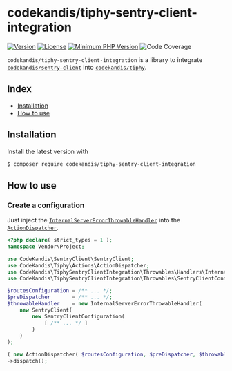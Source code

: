 # codekandis/tiphy-sentry-client-integration

[![Version][xtlink-version-badge]][srclink-changelog]
[![License][xtlink-license-badge]][srclink-license]
[![Minimum PHP Version][xtlink-php-version-badge]][xtlink-php-net]
![Code Coverage][xtlink-code-coverage-badge]

`codekandis/tiphy-sentry-client-integration` is a library to integrate [`codekandis/sentry-client`][xtlink-github-codekandis-sentry-client] into [`codekandis/tiphy`][xtlink-github-codekandis-tiphy].

## Index

* [Installation](#installation)
* [How to use](#how-to-use)

## Installation

Install the latest version with

```bash
$ composer require codekandis/tiphy-sentry-client-integration
```

## How to use

### Create a configuration

Just inject the [`InternalServerErrorThrowableHandler`][srclink-throwable-handler] into the [`ActionDispatcher`][xtlink-github-codekandis-tiphy-action-dispatcher].

```php
<?php declare( strict_types = 1 );
namespace Vendor\Project;

use CodeKandis\SentryClient\SentryClient;
use CodeKandis\Tiphy\Actions\ActionDispatcher;
use CodeKandis\TiphySentryClientIntegration\Throwables\Handlers\InternalServerErrorThrowableHandler;
use CodeKandis\TiphySentryClientIntegration\Throwables\SentryClientConfiguration;

$routesConfiguration = /** ... */;
$preDispatcher       = /** ... */;
$throwableHandler    = new InternalServerErrorThrowableHandler(
	new SentryClient(
		new SentryClientConfiguration(
			[ /** ... */ ]
		)
	)
);

( new ActionDispatcher( $routesConfiguration, $preDispatcher, $throwableHandler ) )
->dispatch();
```


[xtlink-version-badge]: https://img.shields.io/badge/version-0.8.0-blue.svg
[xtlink-license-badge]: https://img.shields.io/badge/license-MIT-yellow.svg
[xtlink-php-version-badge]: https://img.shields.io/badge/php-%3E%3D%207.4-8892BF.svg
[xtlink-code-coverage-badge]: https://img.shields.io/badge/coverage-0%25-red.svg
[xtlink-php-net]: https://php.net
[xtlink-github-codekandis-sentry-client]: https://github.com/codekandis/sentry-client
[xtlink-github-codekandis-tiphy]: https://github.com/codekandis/tiphy
[xtlink-github-codekandis-tiphy-action-dispatcher]: https://github.com/codekandis/tiphy/blob/master/src/Actions/ActionDispatcher.php

[srclink-changelog]: ./CHANGELOG.md
[srclink-license]: ./LICENSE
[srclink-throwable-handler]: ./src/Throwables/Handlers/InternalServerErrorThrowableHandler.php
